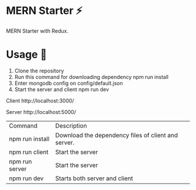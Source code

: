 # MERN Starter ⚡️

MERN Starter with Redux.

# Usage 📖

1. Clone the repository
2. Run this command for downloading dependency
   npm run install
3. Enter mongodb config on config/default.json
4. Start the server and client
   npm run dev

Client http://localhost:3000/

Server http://localhost:5000/

<table>
<tr>
<td>Command</td>
<td>Description</td>
</tr>

<tr>
    <td>npm run install</td>
    <td>Download the dependency files of client and server.</td>
</tr>

 <tr>
    <td>npm run client</td>
    <td>Start the server</td>
</tr>

<tr>
    <td>npm run server</td>
    <td>Start the server</td>
</tr>

<tr>
    <td>npm run dev</td>
    <td>Starts both server and client</td>
</tr>

 </table>
